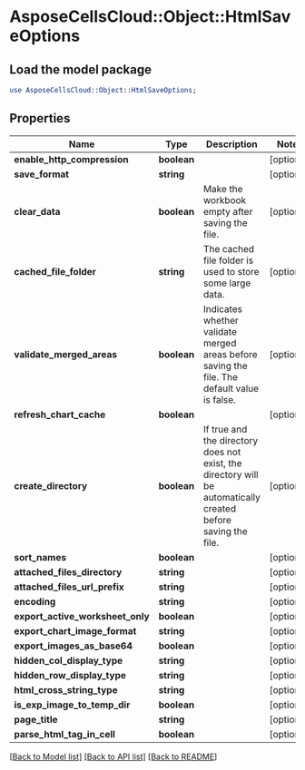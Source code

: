 # AsposeCellsCloud::Object::HtmlSaveOptions

## Load the model package
```perl
use AsposeCellsCloud::Object::HtmlSaveOptions;
```

## Properties
Name | Type | Description | Notes
------------ | ------------- | ------------- | -------------
**enable_http_compression** | **boolean** |  | [optional] 
**save_format** | **string** |  | [optional] 
**clear_data** | **boolean** | Make the workbook empty after saving the file. | [optional] 
**cached_file_folder** | **string** | The cached file folder is used to store some large data. | [optional] 
**validate_merged_areas** | **boolean** | Indicates whether validate merged areas before saving the file. The default value is false.              | [optional] 
**refresh_chart_cache** | **boolean** |  | [optional] 
**create_directory** | **boolean** | If true and the directory does not exist, the directory will be automatically created before saving the file.              | [optional] 
**sort_names** | **boolean** |  | [optional] 
**attached_files_directory** | **string** |  | [optional] 
**attached_files_url_prefix** | **string** |  | [optional] 
**encoding** | **string** |  | [optional] 
**export_active_worksheet_only** | **boolean** |  | [optional] 
**export_chart_image_format** | **string** |  | [optional] 
**export_images_as_base64** | **boolean** |  | [optional] 
**hidden_col_display_type** | **string** |  | [optional] 
**hidden_row_display_type** | **string** |  | [optional] 
**html_cross_string_type** | **string** |  | [optional] 
**is_exp_image_to_temp_dir** | **boolean** |  | [optional] 
**page_title** | **string** |  | [optional] 
**parse_html_tag_in_cell** | **boolean** |  | [optional] 

[[Back to Model list]](../README.md#documentation-for-models) [[Back to API list]](../README.md#documentation-for-api-endpoints) [[Back to README]](../README.md)


